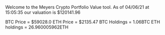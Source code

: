 Welcome to the Meyers Crypto Portfolio Value tool. 
As of 04/06/21 at 15:05:35 our valuation is $120141.96 

BTC Price = $59028.0
 ETH Price = $2135.47
BTC Holdings = 1.06BTC
 ETH holdings = 26.960005962ETH 
